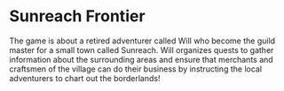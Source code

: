 # Sunreach Frontier

The game is about a retired adventurer called Will who become the guild master for a small town 
called Sunreach. Will organizes quests to gather information about the surrounding areas and ensure 
that merchants and craftsmen of the village can do their business by instructing the local 
adventurers to chart out the borderlands!
